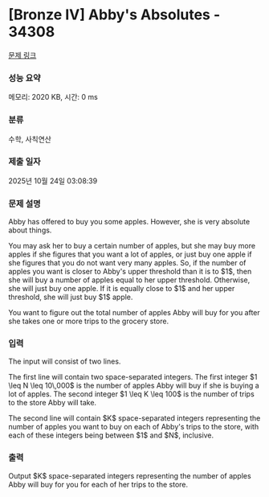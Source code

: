 # [Bronze IV] Abby's Absolutes - 34308 

[문제 링크](https://www.acmicpc.net/problem/34308) 

### 성능 요약

메모리: 2020 KB, 시간: 0 ms

### 분류

수학, 사칙연산

### 제출 일자

2025년 10월 24일 03:08:39

### 문제 설명

<p>Abby has offered to buy you some apples. However, she is very absolute about things.</p>

<p>You may ask her to buy a certain number of apples, but she may buy more apples if she figures that you want a lot of apples, or just buy one apple if she figures that you do not want very many apples. So, if the number of apples you want is closer to Abby's upper threshold than it is to $1$, then she will buy a number of apples equal to her upper threshold. Otherwise, she will just buy one apple. If it is equally close to $1$ and her upper threshold, she will just buy $1$ apple.</p>

<p>You want to figure out the total number of apples Abby will buy for you after she takes one or more trips to the grocery store.</p>

### 입력 

 <p>The input will consist of two lines.</p>

<p>The first line will contain two space-separated integers. The first integer $1 \leq N \leq 10\,000$ is the number of apples Abby will buy if she is buying a lot of apples. The second integer $1 \leq K \leq 100$ is the number of trips to the store Abby will take.</p>

<p>The second line will contain $K$ space-separated integers representing the number of apples you want to buy on each of Abby's trips to the store, with each of these integers being between $1$ and $N$, inclusive.</p>

### 출력 

 <p>Output $K$ space-separated integers representing the number of apples Abby will buy for you for each of her trips to the store.</p>

